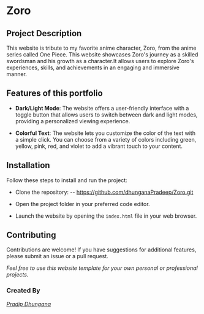 # Zoro

## Project Description

This website is tribute to my favorite anime character, Zoro, from the anime series called One Piece. This website showcases Zoro's journey as a skilled swordsman and his growth as a character.It allows users to explore Zoro's experiences, skills, and achievements in an engaging and immersive manner.

## Features of this portfolio

- **Dark/Light Mode**: The website offers a user-friendly interface with a toggle button that allows users to switch between dark and light modes, providing a personalized viewing experience.

- **Colorful Text**: The website lets you customize the color of the text with a simple click. You can choose from a variety of colors including green, yellow, pink, red, and violet to add a vibrant touch to your content.

## Installation

Follow these steps to install and run the project:

- Clone the repository:
        -- https://github.com/dhunganaPradeep/Zoro.git

- Open the project folder in your preferred code editor.

- Launch the website by opening the `index.html` file in your web browser.

## Contributing 

Contributions are welcome! If you have suggestions for additional features, please submit an issue or a pull request.

*Feel free to use this website template for your own personal or professional projects.*

### Created By 

[*Pradip Dhungana*](dhunganapradip.com.np)

